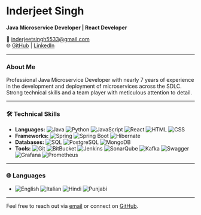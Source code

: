 # Inderjeet Singh

**Java Microservice Developer | React Developer**

📧 [inderjeetsingh5533@gmail.com](mailto:inderjeetsingh5533@gmail.com)  
🌐 [GitHub](https://github.com/inderjeet5533) | [LinkedIn](https://www.linkedin.com/in/inderjeetsingh5533)

---

### About Me
Professional Java Microservice Developer with nearly 7 years of experience in the development and deployment of microservices across the SDLC. Strong technical skills and a team player with meticulous attention to detail.

---

### 🛠 Technical Skills
- **Languages:** ![Java](https://img.shields.io/badge/-Java-007396?style=flat&logo=java) ![Python](https://img.shields.io/badge/-Python-3776AB?style=flat&logo=python) ![JavaScript](https://img.shields.io/badge/-JavaScript-F7DF1E?style=flat&logo=javascript) ![React](https://img.shields.io/badge/-React-61DAFB?style=flat&logo=react) ![HTML](https://img.shields.io/badge/-HTML5-E34F26?style=flat&logo=html5) ![CSS](https://img.shields.io/badge/-CSS3-1572B6?style=flat&logo=css3)
- **Frameworks:** ![Spring](https://img.shields.io/badge/-Spring-6DB33F?style=flat&logo=spring) ![Spring Boot](https://img.shields.io/badge/-Spring%20Boot-6DB33F?style=flat&logo=spring-boot) ![Hibernate](https://img.shields.io/badge/-Hibernate-59666C?style=flat&logo=hibernate)
- **Databases:** ![SQL](https://img.shields.io/badge/-SQL-4479A1?style=flat&logo=postgresql) ![PostgreSQL](https://img.shields.io/badge/-PostgreSQL-336791?style=flat&logo=postgresql) ![MongoDB](https://img.shields.io/badge/-MongoDB-47A248?style=flat&logo=mongodb)
- **Tools:** ![Git](https://img.shields.io/badge/-Git-F05032?style=flat&logo=git) ![BitBucket](https://img.shields.io/badge/-Bitbucket-0052CC?style=flat&logo=bitbucket) ![Jenkins](https://img.shields.io/badge/-Jenkins-D24939?style=flat&logo=jenkins) ![SonarQube](https://img.shields.io/badge/-SonarQube-4E9BCD?style=flat&logo=sonarqube) ![Kafka](https://img.shields.io/badge/-Apache%20Kafka-231F20?style=flat&logo=apache-kafka) ![Swagger](https://img.shields.io/badge/-Swagger-85EA2D?style=flat&logo=swagger) ![Grafana](https://img.shields.io/badge/-Grafana-F46800?style=flat&logo=grafana) ![Prometheus](https://img.shields.io/badge/-Prometheus-E6522C?style=flat&logo=prometheus)

---

### 🌐 Languages
- ![English](https://img.shields.io/badge/-English-000?style=flat&logo=language) ![Italian](https://img.shields.io/badge/-Italian-000?style=flat&logo=language) ![Hindi](https://img.shields.io/badge/-Hindi-000?style=flat&logo=language) ![Punjabi](https://img.shields.io/badge/-Punjabi-000?style=flat&logo=language)

---

Feel free to reach out via [email](mailto:inderjeetsingh5533@gmail.com) or connect on [GitHub](https://github.com/inderjeet5533).
